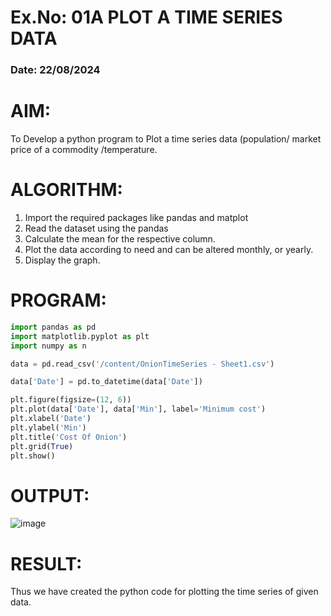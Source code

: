 # Ex.No: 01A PLOT A TIME SERIES DATA
###  Date: 22/08/2024

# AIM:
To Develop a python program to Plot a time series data (population/ market price of a commodity
/temperature.
# ALGORITHM:
1. Import the required packages like pandas and matplot
2. Read the dataset using the pandas
3. Calculate the mean for the respective column.
4. Plot the data according to need and can be altered monthly, or yearly.
5. Display the graph.
# PROGRAM:
```py
import pandas as pd
import matplotlib.pyplot as plt
import numpy as n
```
```py
data = pd.read_csv('/content/OnionTimeSeries - Sheet1.csv')
```
```py
data['Date'] = pd.to_datetime(data['Date'])
```
```py
plt.figure(figsize=(12, 6))
plt.plot(data['Date'], data['Min'], label='Minimum cost')
plt.xlabel('Date')
plt.ylabel('Min')
plt.title('Cost Of Onion')
plt.grid(True)
plt.show()
```






# OUTPUT:
![image](https://github.com/user-attachments/assets/d8d305f7-b2aa-4515-bace-c6a9dcc55ee2)






# RESULT:
Thus we have created the python code for plotting the time series of given data.
